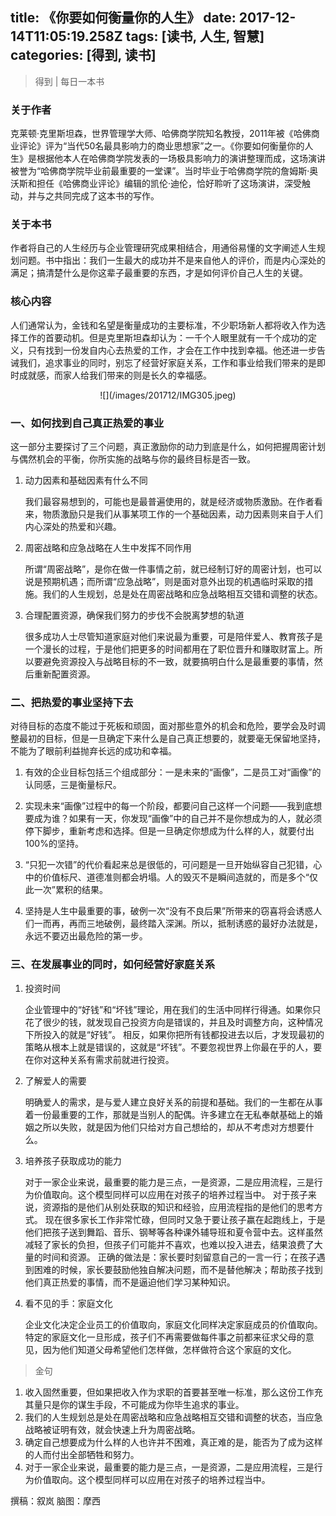 title: 《你要如何衡量你的人生》
date: 2017-12-14T11:05:19.258Z
tags: [读书, 人生, 智慧]
categories: [得到, 读书]
---
> 得到 | 每日一本书

### 关于作者
克莱顿·克里斯坦森，世界管理学大师、哈佛商学院知名教授，2011年被《哈佛商业评论》评为“当代50名最具影响力的商业思想家”之一。《你要如何衡量你的人生》是根据他本人在哈佛商学院发表的一场极具影响力的演讲整理而成，这场演讲被誉为“哈佛商学院毕业前最重要的一堂课”。当时毕业于哈佛商学院的詹姆斯·奥沃斯和担任《哈佛商业评论》编辑的凯伦·迪伦，恰好聆听了这场演讲，深受触动，并与之共同完成了这本书的写作。

### 关于本书
作者将自己的人生经历与企业管理研究成果相结合，用通俗易懂的文字阐述人生规划问题。书中指出：我们一生最大的成功并不是来自他人的评价，而是内心深处的满足；搞清楚什么是你这辈子最重要的东西，才是如何评价自己人生的关键。

### 核心内容
人们通常认为，金钱和名望是衡量成功的主要标准，不少职场新人都将收入作为选择工作的首要动机。但是克里斯坦森却认为：一千个人眼里就有一千个成功的定义，只有找到一份发自内心去热爱的工作，才会在工作中找到幸福。他还进一步告诫我们，追求事业的同时，别忘了经营好家庭关系，工作和事业给我们带来的是即时成就感，而家人给我们带来的则是长久的幸福感。

<center>
![](/images/201712/IMG305.jpeg)
</center>

### 一、如何找到自己真正热爱的事业
这一部分主要探讨了三个问题，真正激励你的动力到底是什么，如何把握周密计划与偶然机会的平衡，你所实施的战略与你的最终目标是否一致。

1. 动力因素和基础因素有什么不同

    我们最容易想到的，可能也是最普遍使用的，就是经济或物质激励。在作者看来，物质激励只是我们从事某项工作的一个基础因素，动力因素则来自于人们内心深处的热爱和兴趣。

2. 周密战略和应急战略在人生中发挥不同作用

    所谓“周密战略”，是你在做一件事情之前，就已经制订好的周密计划，也可以说是预期机遇；而所谓“应急战略”，则是面对意外出现的机遇临时采取的措施。我们的人生规划，总是处在周密战略和应急战略相互交错和调整的状态。

3. 合理配置资源，确保我们努力的步伐不会脱离梦想的轨道

    很多成功人士尽管知道家庭对他们来说最为重要，可是陪伴爱人、教育孩子是一个漫长的过程，于是他们把更多的时间都用在了职位晋升和赚取财富上。所以要避免资源投入与战略目标的不一致，就要搞明白什么是最重要的事情，然后重新配置资源。

### 二、把热爱的事业坚持下去
对待目标的态度不能过于死板和顽固，面对那些意外的机会和危险，要学会及时调整最初的目标，但是一旦确定下来什么是自己真正想要的，就要毫无保留地坚持，不能为了眼前利益抛弃长远的成功和幸福。

1. 有效的企业目标包括三个组成部分：一是未来的“画像”，二是员工对“画像”的认同感，三是衡量标尺。

2. 实现未来“画像”过程中的每一个阶段，都要问自己这样一个问题——我到底想要成为谁？如果有一天，你发现“画像”中的自己并不是你想成为的人，就必须停下脚步，重新考虑和选择。但是一旦确定你想成为什么样的人，就要付出100%的坚持。

3. “只犯一次错”的代价看起来总是很低的，可问题是一旦开始纵容自己犯错，心中的价值标尺、道德准则都会坍塌。人的毁灭不是瞬间造就的，而是多个“仅此一次”累积的结果。

4. 坚持是人生中最重要的事，破例一次“没有不良后果”所带来的窃喜将会诱惑人们一而再，再而三地破例，最终踏入深渊。所以，抵制诱惑的最好办法就是，永远不要迈出最危险的第一步。

### 三、在发展事业的同时，如何经营好家庭关系
1. 投资时间

    企业管理中的“好钱”和“坏钱”理论，用在我们的生活中同样行得通。如果你只花了很少的钱，就发现自己投资方向是错误的，并且及时调整方向，这种情况下所投入的就是“好钱”。
    相反，如果你把所有钱都投进去以后，才发现最初的策略从根本上就是错误的，这就是“坏钱”。不要忽视世界上你最在乎的人，要在你对这种关系有需求前就进行投资。

2. 了解爱人的需要

    明确爱人的需求，是与爱人建立良好关系的前提和基础。我们的一生都在从事着一份最重要的工作，那就是当别人的配偶。许多建立在无私奉献基础上的婚姻之所以失败，就是因为他们只给对方自己想给的，却从不考虑对方想要什么。

3. 培养孩子获取成功的能力

    对于一家企业来说，最重要的能力是三点，一是资源，二是应用流程，三是行为价值取向。这个模型同样可以应用在对孩子的培养过程当中。
    对于孩子来说，资源指的是他们从别处获取的知识和经验，应用流程指的是他们的思考方式。
    现在很多家长工作非常忙碌，但同时又急于要让孩子赢在起跑线上，于是他们把孩子送到舞蹈、音乐、钢琴等各种课外辅导班和夏令营中去。这样虽然减轻了家长的负担，但孩子们可能并不喜欢，也难以投入进去，结果浪费了大量的时间和资源。
    正确的做法是：家长要时刻留意自己的一言一行；在孩子遇到困难的时候，家长要鼓励他独自解决问题，而不是替他解决；帮助孩子找到他们真正热爱的事情，而不是逼迫他们学习某种知识。

4. 看不见的手：家庭文化

    企业文化决定企业员工的价值取向，家庭文化同样决定家庭成员的价值取向。特定的家庭文化一旦形成，孩子们不再需要做每件事之前都来征求父母的意见，因为他们知道父母希望他们怎样做，怎样做符合这个家庭的文化。

> 金句
1. 收入固然重要，但如果把收入作为求职的首要甚至唯一标准，那么这份工作充其量只是你的谋生手段，不可能成为你毕生追求的事业。
2. 我们的人生规划总是处在周密战略和应急战略相互交错和调整的状态，当应急战略被证明有效，就会快速上升为周密战略。
3. 确定自己想要成为什么样的人也许并不困难，真正难的是，能否为了成为这样的人而付出全部牺牲和努力。
4. 对于一家企业来说，最重要的能力是三点，一是资源，二是应用流程，三是行为价值取向。这个模型同样可以应用在对孩子的培养过程当中。

撰稿：叙岚
脑图：摩西